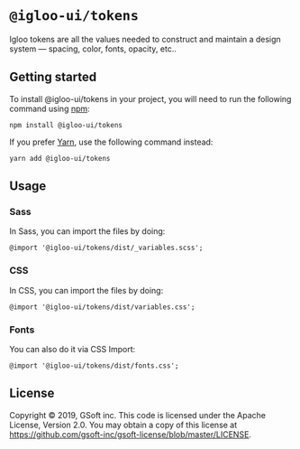 # `@igloo-ui/tokens`

Igloo tokens are all the values needed to construct and maintain a design system — spacing, color, fonts, opacity, etc..

## Getting started

To install @igloo-ui/tokens in your project, you will need to run the following command using [npm](https://www.npmjs.com/):

```
npm install @igloo-ui/tokens
```

If you prefer [Yarn](https://classic.yarnpkg.com/en/), use the following command instead:

```
yarn add @igloo-ui/tokens
```

## Usage

### Sass

In Sass, you can import the files by doing:

```
@import '@igloo-ui/tokens/dist/_variables.scss';
```

### CSS

In CSS, you can import the files by doing:

```
@import '@igloo-ui/tokens/dist/variables.css';
```

### Fonts

You can also do it via CSS Import:

```
@import '@igloo-ui/tokens/dist/fonts.css';
```

## License

Copyright © 2019, GSoft inc. This code is licensed under the Apache License, Version 2.0. You may obtain a copy of this license at https://github.com/gsoft-inc/gsoft-license/blob/master/LICENSE.
